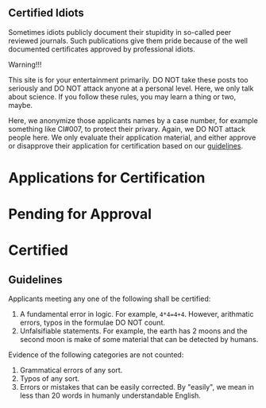 ## Certified Idiots

Sometimes idiots publicly document their stupidity in so-called peer reviewed journals. Such publications give them pride because of the well documented certificates approved by professional idiots.

Warning!!!

This site is for your entertainment primarily. DO NOT take these posts too seriously and DO NOT attack anyone at a personal level. Here, we only talk about science. If you follow these rules, you may learn a thing or two, maybe.

Here, we anonymize those applicants names by a case number, for example something like CI#007, to protect their privary. Again, we DO NOT attack people here. We only evaluate their application material, and either approve or disapprove their application for certification based on our [guidelines](#guidelines).

# Applications for Certification


# Pending for Approval


# Certified


## Guidelines
Applicants meeting any one of the following shall be certified:
1. A fundamental error in logic. For example, `4*4=4+4`. However, arithmatic errors, typos in the formulae DO NOT count.
2. Unfalsifiable statements. For example, the earth has 2 moons and the second moon is make of some material that can be detected by humans.

Evidence of the following categories are not counted:
1. Grammatical errors of any sort.
2. Typos of any sort.
3. Errors or mistakes that can be easily corrected. By "easily", we mean in less than 20 words in humanly understandable English.

